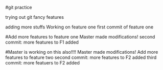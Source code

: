 #git practice


trying out git fancy features

adding more stuffs
Working on feature one
first commit of feature one

#Add more features to feature one
Master made modifications!
second commit: more features to F1 added

#Master is working on this also!!!!
Master made modifications!
Add more features to feature two
second commit: more features to F2 added
third commit: more featuers to F2 added
